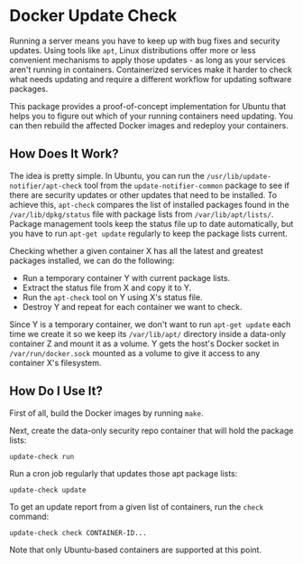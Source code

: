 Docker Update Check
===================

Running a server means you have to keep up with bug fixes and security
updates. Using tools like `apt`, Linux distributions offer more or less
convenient mechanisms to apply those updates - as long as your services
aren't running in containers. Containerized services make it harder to
check what needs updating and require a different workflow for updating
software packages.

This package provides a proof-of-concept implementation for Ubuntu that
helps you to figure out which of your running containers need updating.
You can then rebuild the affected Docker images and redeploy your
containers.


How Does It Work?
-----------------

The idea is pretty simple. In Ubuntu, you can run the
`/usr/lib/update-notifier/apt-check` tool from the `update-notifier-common`
package to see if there are security updates or other updates that need
to be installed. To achieve this, `apt-check` compares the list of
installed packages found in the `/var/lib/dpkg/status` file with package
lists from `/var/lib/apt/lists/`. Package management tools keep the status
file up to date automatically, but you have to run `apt-get update`
regularly to keep the package lists current.

Checking whether a given container X has all the latest and greatest
packages installed, we can do the following:

  * Run a temporary container Y with current package lists.
  * Extract the status file from X and copy it to Y.
  * Run the `apt-check` tool on Y using X's status file.
  * Destroy Y and repeat for each container we want to check.

Since Y is a temporary container, we don't want to run `apt-get update`
each time we create it so we keep its `/var/lib/apt/` directory inside
a data-only container Z and mount it as a volume. Y gets the host's Docker
socket in `/var/run/docker.sock` mounted as a volume to give it access to
any container X's filesystem.


How Do I Use It?
----------------

First of all, build the Docker images by running `make`.

Next, create the data-only security repo container that will hold the
package lists:

    update-check run

Run a cron job regularly that updates those apt package lists:

    update-check update

To get an update report from a given list of containers, run the `check`
command:

    update-check check CONTAINER-ID...

Note that only Ubuntu-based containers are supported at this point.
